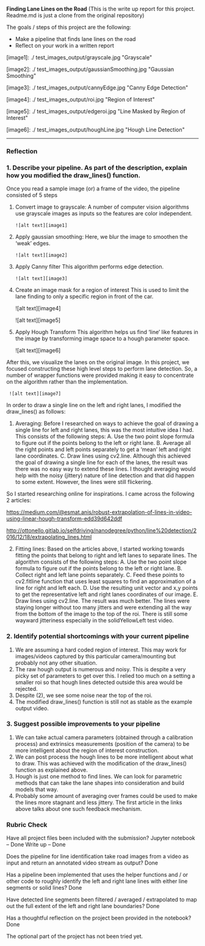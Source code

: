 **Finding Lane Lines on the Road** 
(This is the write up report for this project. Readme.md is just a clone from the original repository)

The goals / steps of this project are the following:
* Make a pipeline that finds lane lines on the road
* Reflect on your work in a written report


[//]: # (Image References)

[image1]: ./ test_images_output/grayscale.jpg "Grayscale"

[image2]: ./ test_images_output/gaussianSmoothing.jpg "Gaussian Smoothing"

[image3]: ./ test_images_output/cannyEdge.jpg "Canny Edge Detection"

[image4]: ./ test_images_output/roi.jpg "Region of Interest"

[image5]: ./ test_images_output/edgeroi.jpg "Line Masked by Region of Interest"

[image6]: ./ test_images_output/houghLine.jpg "Hough Line Detection"

[image7]: ./test_images_output/solidWhiteCurve_output.jpg "Solid White Curve Output" 

---

### Reflection

### 1. Describe your pipeline. As part of the description, explain how you modified the draw_lines() function.

Once you read a sample image (or) a frame of the video, the pipeline consisted of 5 steps
1. Convert image to grayscale:
A number of computer vision algorithms use grayscale images as inputs so the features are color independent.

       ![alt text][image1]
       
2. Apply gaussian smoothing:
Here, we blur the image to smoothen the ‘weak’ edges.

       ![alt text][image2]
       
3. Apply Canny filter
This algorithm performs edge detection.

       ![alt text][image3]
       
4. Create an image mask for a region of interest
This is used to limit the lane finding to only a specific region in front of the car.

      ![alt text][image4]
      
      ![alt text][image5]
      
5. Apply Hough Transform
This algorithm helps us find ‘line’ like features in the image by transforming image space to a hough parameter space.

	 ![alt text][image6]
	 
After this, we visualize the lanes on the original image. In this project, we focused constructing these high level steps to perform lane detection. So, a number of wrapper functions were provided making it easy to concentrate on the algorithm rather than the implementation.

	 ![alt text][image7]

In order to draw a single line on the left and right lanes, I modified the draw_lines() as follows:

1. Averaging: Before I researched on ways to achieve the goal of drawing a single line for left and right lanes, this was the most intuitive idea I had. This consists of the following steps:
A. Use the two point slope formula to figure out if the points belong to the left or right lane. 
B. Average all the right points and left points separately to get a ‘mean’ left and right lane coordinates.
C. Draw lines using cv2.line.
Although this achieved the goal of drawing a single line for each of the lanes, the result was there was no easy way to extend these lines. I thought averaging would help with the noisy (jittery) nature of line detection and that did happen to some extent. However, the lines were still flickering. 

So I started researching online for inspirations. I came across the following 2 articles:
	
https://medium.com/@esmat.anis/robust-extrapolation-of-lines-in-video-using-linear-hough-transform-edd39d642ddf

http://ottonello.gitlab.io/selfdriving/nanodegree/python/line%20detection/2016/12/18/extrapolating_lines.html

2. Fitting lines: Based on the articles above, I started working towards fitting the points that belong to right and left lanes to separate lines. The algorithm consists of the following steps:
A. Use the two point slope formula to figure out if the points belong to the left or right lane.
B. Collect right and left lane points separately.
C. Feed these points to cv2.fitline function that uses least squares to find an approximation of a line for right and left each.
D. Use the resulting unit vector and x,y points to get the representative left and right lanes coordinates of our image.
E. Draw lines using cv2.line.
The result was much better. The lines were staying longer without too many jitters and were extending all the way from the bottom of the image to the top of the roi. There is still some wayward jitteriness especially in the solidYellowLeft test video.

### 2. Identify potential shortcomings with your current pipeline


1. We are assuming a hard coded region of interest. This may work for images/videos captured by this particular camera/mounting but probably not any other situation. 
2. The raw hough output is numerous and noisy. This is despite a very picky set of parameters to get over this. I relied too much on a setting a smaller roi so that hough lines detected outside this area would be rejected. 
3. Despite (2), we see some noise near the top of the roi.
4. The modified draw_lines() function is still not as stable as the example output video. 

### 3. Suggest possible improvements to your pipeline

1. We can take actual camera parameters (obtained through a calibration process) and extrinsics measurements (position of the camera) to be more intelligent about the region of interest construction.
2. We can post process the hough lines to be more intelligent about what to draw. This was achieved with the modification of the draw_lines() function as explained above.
3. Hough is just one method to find lines. We can look for parametric methods that can take the lane shapes into consideration and build models that way.
4. Probably some amount of averaging over frames could be used to make the lines more stagnant and less jittery. The first article in the links above talks about one such feedback mechanism.  

### Rubric Check
Have all project files been included with the submission?
Jupyter notebook – Done
Write up – Done

Does the pipeline for line identification take road images from a video as input and return an annotated video stream as output?
Done

Has a pipeline been implemented that uses the helper functions and / or other code to roughly identify the left and right lane lines with either line segments or solid lines?
Done

Have detected line segments been filtered / averaged / extrapolated to map out the full extent of the left and right lane boundaries? 
Done

Has a thoughtful reflection on the project been provided in the notebook?
Done

The optional part of the project has not been tried yet.

